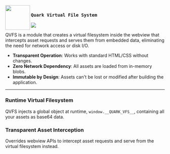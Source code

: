 <img src="../../assets/branding/quark_white.svg" width="78px" align="left">

### `Quark Virtual File System`

<a href="https://developer.mozilla.org/en-US/docs/Web/JavaScript" target="_blank"><img src="https://img.shields.io/badge/made%20in-pure%20javascript-F7DF1E?style=for-the-badge&logoColor=white"/></a>

QVFS is a module that creates a virtual filesystem inside the webview that intercepts asset requests and serves them from embedded data, eliminating the need for network access or disk I/O.

- **Transparent Operation**: Works with standard HTML/CSS without changes.
- **Zero Network Dependency**: All assets are loaded from in-memory blobs.
- **Immutable by Design**: Assets can't be lost or modified after building the application.

---

### Runtime Virtual Filesystem

QVFS injects a global object at runtime, `window.__QUARK_VFS__`, containing all your assets as base64 data.

### Transparent Asset Interception

Overrides webview APIs to intercept asset requests and serve from the virtual filesystem instead.
